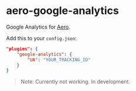 # aero-google-analytics
Google Analytics for [Aero](https://github.com/aerojs/aero).

Add this to your `config.json`:

```json
"plugins": {
	"google-analytics": {
		"UA": "YOUR_TRACKING_ID"
	}
}
```

> Note: Currently not working. In development.